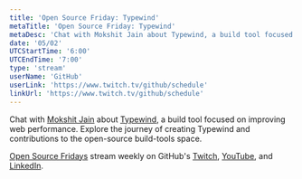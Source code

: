 ```yaml
---
title: 'Open Source Friday: Typewind'
metaTitle: 'Open Source Friday: Typewind'
metaDesc: 'Chat with Mokshit Jain about Typewind, a build tool focused on improving web performance.'
date: '05/02'
UTCStartTime: '6:00'
UTCEndTime: '7:00'
type: 'stream'
userName: 'GitHub'
userLink: 'https://www.twitch.tv/github/schedule'
linkUrl: 'https://www.twitch.tv/github/schedule'
---
```


Chat with [Mokshit Jain](https://github.com/Mokshit06) about [Typewind](https://github.com/Mokshit06/typewind), a build tool focused on improving web performance. Explore the journey of creating Typewind and contributions to the open-source build-tools space.

[Open Source Fridays](https://www.youtube.com/playlist?list=PL0lo9MOBetEFmtstItnKlhJJVmMghxc0P) stream weekly on GitHub's [Twitch](https://www.twitch.tv/github), [YouTube](https://github.com/youtube), and [LinkedIn](https://www.linkedin.com/company/github).
